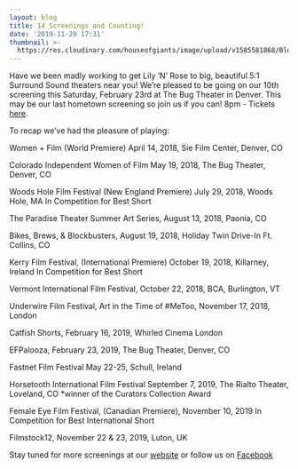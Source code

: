 ```yaml
---
layout: blog
title: 14 Screenings and Counting!
date: '2019-11-29 17:31'
thumbnail: >-
  https://res.cloudinary.com/houseofgiants/image/upload/v1585581868/Blog/lnr-walkietalkie_woc4nn.jpg
---
```

Have we been madly working to get Lily ‘N’ Rose to big, beautiful 5:1 Surround Sound theaters near you! We’re pleased to be going on our 10th screening this Saturday, February 23rd at The Bug Theater in Denver. This may be our last hometown screening so join us if you can! 8pm - Tickets [here](https://www.facebook.com/events/775867979439113/?event_time_id=775868002772444?ti=icl).

To recap we’ve had the pleasure of playing:

Women + Film (World Premiere) April 14, 2018, Sie Film Center, Denver, CO

Colorado Independent Women of Film May 19, 2018, The Bug Theater, Denver, CO

Woods Hole Film Festival (New England Premiere) July 29, 2018, Woods Hole, MA In Competition for Best Short

The Paradise Theater Summer Art Series, August 13, 2018, Paonia, CO

Bikes, Brews, & Blockbusters, August 19, 2018, Holiday Twin Drive-In Ft. Collins, CO

Kerry Film Festival, (International Premiere) October 19, 2018, Killarney, Ireland In Competition for Best Short

Vermont International Film Festival, October 22, 2018, BCA, Burlington, VT

Underwire Film Festival, Art in the Time of #MeToo, November 17, 2018, London

Catfish Shorts, February 16, 2019, Whirled Cinema London

EFPalooza, February 23, 2019, The Bug Theater, Denver, CO

Fastnet Film Festival May 22-25, Schull, Ireland

Horsetooth International Film Festival September 7, 2019, The Rialto Theater, Loveland, CO *winner of the Curators Collection Award

Female Eye Film Festival, (Canadian Premiere), November 10, 2019 In Competition for Best International Short

Filmstock12, November 22 & 23, 2019, Luton, UK

Stay tuned for more screenings at our [website](https://www.lilynrosefilm.com/) or follow us on [Facebook](https://facebook.com/lilynrosefilm/)